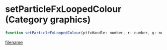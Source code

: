 # setParticleFxLoopedColour (Category graphics)

```js
function setParticleFxLoopedColour(ptfxHandle: number, r: number, g: number, b: number, p4: boolean): void
```

[filename](setParticleFxLoopedColour_m.md ':include')